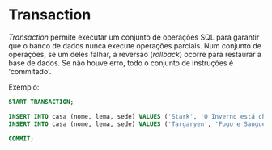 # Transaction

*Transaction* permite executar um conjunto de operações SQL para garantir que o banco de dados nunca execute operações parciais. Num conjunto de operações, se um deles falhar, a reversão (*rollback*) ocorre para restaurar a base de dados. Se não houve erro, todo o conjunto de instruções é 'commitado'.

Exemplo:
````SQL
START TRANSACTION;

INSERT INTO casa (nome, lema, sede) VALUES ('Stark', 'O Inverno está chegando', 'Winterfell');
INSERT INTO casa (nome, lema, sede) VALUES ('Targaryen', 'Fogo e Sangue', 'Fortaleza Vermelha');

COMMIT;
````
